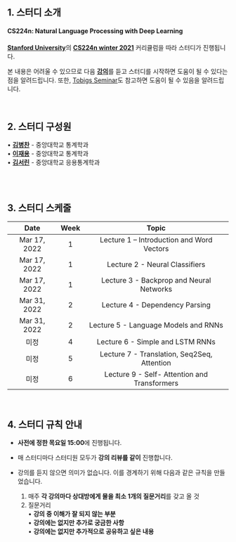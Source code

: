 ## 1. 스터디 소개

#### CS224n: Natural Language Processing with Deep Learning
[**Stanford University**](https://web.stanford.edu/class/archive/cs/cs224n/cs224n.1214/index.html#coursework)의 [**CS224n winter 2021**](https://www.youtube.com/watch?v=rmVRLeJRkl4&list=PLoROMvodv4rOSH4v6133s9LFPRHjEmbmJ) 커리큘럼을 따라 스터디가 진행됩니다.  

본 내용은 어려울 수 있으므로 다음 [**강의**](https://www.boostcourse.org/ai331)를 듣고 스터디를 시작하면 도움이 될 수 있다는 점을 알려드립니다. 또한, [Tobigs Seminar](https://github.com/Tobigs-team/Text-Seminar-1314)도 참고하면 도움이 될 수 있음을 알려드립니다.
<br/>

<br>

## 2. 스터디 구성원

• [**김병찬**](https://github.com/Vaycold) - 중앙대학교 통계학과  
• [**이재용**](https://github.com/jaeyonggy) - 중앙대학교 통계학과  
• [**김서린**](https://github.com/Seorin-Kim) - 중앙대학교 응용통계학과  
<br/>

<br>

## 3. 스터디 스케줄

|       Date       | Week | Topic |
|:----------------:|:------:|:----------------------------------------:|
| Mar 17, 2022 | 1 | Lecture 1 – Introduction and Word Vectors
| Mar 17, 2022 | 1 | Lecture 2 - Neural Classifiers
| Mar 17, 2022 | 1 | Lecture 3 - Backprop and Neural Networks
| Mar 31, 2022 | 2 | Lecture 4 - Dependency Parsing
| Mar 31, 2022 | 2 | Lecture 5 - Language Models and RNNs
| 미정 | 4 | Lecture 6 - Simple and LSTM RNNs
| 미정 | 5 | Lecture 7 - Translation, Seq2Seq, Attention
| 미정 | 6 | Lecture 9 - Self- Attention and Transformers
<br>

## 4. 스터디 규칙 안내

- **사전에 정한 목요일 15:00**에 진행됩니다.

- 매 스터디마다 스터디원 모두가 **강의 리뷰를 같이** 진행합니다.  

- 강의를 듣지 않으면 의미가 없습니다. 이를 경계하기 위해 다음과 같은 규칙을 만들었습니다. 
    1. 매주 **각 강의마다 상대방에게 물을 최소 1개의 질문거리**를 갖고 올 것
    2. 질문거리          
     • **강의 중 이해가 잘 되지 않는 부분**  
     • **강의에는 없지만 추가로 궁금한 사항**  
     • **강의에는 없지만 추가적으로 공유하고 싶은 내용**  
<br/>

<br>
